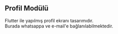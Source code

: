 ## Profil Modülü

Flutter ile yapılmış profil ekranı tasarımıdır. </br>
Burada whatsappa ve e-mail'e bağlanılabilmektedir. </br>


